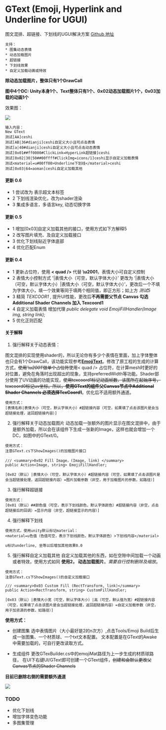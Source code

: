 # GText (Emoji, Hyperlink and Underline for UGUI)
图文混排、超链接、下划线的UGUI解决方案
[Github 地址](https://github.com/garsonlab/GText)

    支持：
    * 图集动态表情
    * 动态加载图片
    * 超链接
    * 下划线效果
    * 自定义加载动画或特效
    
**除动态加载图片，整体只有1个DrawCall**

**图中4个DC: Unity本身1个、Text整体只有1个、0x02动态加载图片1个，0x03加载的动画1个**

效果图：

![](Screenshot3.gif)

```
输入内容：
New GText
测试[AA]ceshi
测试[AB|36#dianji]ceshi自定义大小且可点击表情
测试[a|40#dianji]ceshi自定义大小且可点击动态表情
测试[0x01##ff0000#ClickLink=HyperLink超链接]ceshi
测试[0x02|30|50##00ffff#ClickImg=icons/1]ceshi显示自定义加载表情
测试<material=u#00ff00>Underline下划线</material>ceshi
测试[0x03|64=aoman]ceshi自定义加载其他
```


#### 更新 0.6
* 1 尝试改为 <a /> 表示超文本标签
* 2 下划线渲染优化，改为shader渲染
* 3 集成多语言，多语言key, 动态切换字体



#### 更新 0.5
* 1 增加[0x03]自定义加载其他的接口，使用方式如下方解释5
* 2 改写图片填充、及自定义加载接口
* 3 优化下划线贴近字体底部
* 4 优化匹配Enum


#### 更新 0.4
* 1 更新占位符，使用 **< quad />** 代替 **\u2001**，表情大小可自定义控制
* 2 表情大小控制方式 '|表情大小（可空，默认字体大小）’ 更改为 ‘|表情大小（可空，默认字体大小）|表情大小（可空，默认字体大小）’，更改后一个不填为字体大小，填一个效果等同于填两个相同值，即正方形；如上方 *测试5*
* 3 精简 *TEXCOOR1* , 提升UI性能，更改后**不再需要父节点 Canvas 勾选 Additional Shader Channels 加入 Texcoord1**
* 4 自定义加载表情 增加代理 *public delegate void EmojiFillHandler(Image img, string link);*
* 5 优化正则匹配



#### 关于解释

1. 强行解释关于动态表情：

图文混排的实现使用shader的，所以无论你有多少个表情在里面，加上字体整体也只会有1个DrawCall，该功能实现参考[**EmojiText**](https://github.com/zouchunyi/EmojiText)。修改了原工程的生成的计算方式，~~使用‘*\u2001*’做单个占位符~~使用< quad /> 占位符，在计算mesh时更好的对位置，避免在角落时出现超出的现象，支持preferredWidth等功能。Shader部分使用了UV动画的功能实现，~~使用texcoord1标记动画帧数、该图所在起始序号，texcoord0标记uv坐标。所以，**使用GText的组件父Canvas节点中Additional Shader Channels 必须选择TexCoord1**~~。优化后不适用额外通道。

```
使用方式：
[表情名称|表情大小（可空，默认字体大小）#超链接内容（可空，如果填了点击该图片是会当超链接处理，返回超链接内容）]
```

2. 强行解释关于动态加载图片
动态加载一张额外的图片显示在图文混排中，由于是额外加载，所以会在该组件下生成一张新的Image，这样也就会增加一个DC，如图中的GText/0。
```
使用方式：
注意GText.cs下ShowImages()的加载图片接口

/// <summary>0x02 Fill Image，(Image, link) </summary>
public Action<Image, string> EmojiFillHandler;

[0x02（默认）|表情大小（可空，默认字体大小）#超链接内容（可空，如果填了点击该图片是会当超链接处理，返回超链接内容）=图片加载参数（非空，用于加载图片的参数，如路径）]
```

3. 强行解释超链接

```
使用方式：
[0x01（默认）##颜色值（可空，表示下划线颜色，默认字体颜色）#超链接内容（非空，点击超链接后的回调）=显示内容（非空，超链接显示的内容）]
```

4. 强行解释下划线

```
使用方式，使用unity默认标记material：
<material=u色值（色值可空，表示下划线颜色，默认字体颜色）>下划线内容</material>

u标识underline, 坐等以后增加其他效果0.0
```

5. 强行解释自定义加载其他
自定义加载其他的东西，如在空隙中间加载一个动画或者特效，使用方式如同 **使用2， 动态加载图片**。*需要自行控制删除及缩放*。
```
使用方式：
注意GText.cs下ShowImages()的自定义加载接口

/// <summary>0x03 Custom Fill (RectTransform, link)</summary>
public Action<RectTransform, string> CustomFillHandler;

[0x03（默认）|表情大小宽（可空，默认字体大小）|高（可空，默认值为宽）#超链接内容（可空，如果填了点击该图片是会当超链接处理，返回超链接内容）=自定义加载参数（非空，用于加资源的参数，如路径）]
```



**使用方式：**

* 创建图集
选中表情图片（大小最好是2的n次方）,点击Tools/Emoji Build后生成一张图集、一个材质球、一个txt文本配置。
文本配置是在GText的Awake中需要加载的，可自行更改读取方式。

* 生成组件
更改GTexBuilder.cs中的emojiMat路径为上一步生成的材质球路径，
在UI下右键UI/GText即可创建一个GText组件，~~创建和会默认更改父Canvas节点的Shader Channels~~


**目前已删除右侧的需要额外通道**

![](https://github.com/garsonlab/GText/raw/master/Screenshot2.png)


### TODO
* 优化下划线
* 增加字体变色功能
* 多图集管理